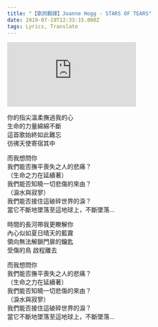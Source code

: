 ```yaml
---
title: "【歌詞翻譯】Joanne Hogg - STARS OF TEARS"
date: 2019-07-19T12:33:15.000Z
tags: Lyrics, Translate
---
```


<iframe title="Joanne Hogg - STARS OF TEARS" src="https://www.youtube.com/embed/zWOysygnZUk" frameborder="0" allow="accelerometer; autoplay; clipboard-write; encrypted-media; gyroscope; picture-in-picture" allowfullscreen></iframe>

<p>你的指尖溫柔撫過我的心
<br>生命的力量綿綿不斷
<br>這首歌始終如此難忘
<br>彷彿天使寄宿其中</p>

<p>而我想問你
<br>我們能否撫平喪失之人的悲痛？
<br>（生命之力在延續著）
<br>我們能否知曉一切悲傷的來由？
<br>（淚水與寂寥）
<br>我們能否接住這破碎世界的淚？
<br>當它不斷地墜落至這地球上，不斷墜落…</p>

<p>時間的長河帶我更瞭解你
<br>內心似如夏日晴天的藍霧
<br>領向無法解鎖門扉的鑰匙
<br>受傷的鳥 啟程離去</p>

<p>而我想問你
<br>我們能否撫平喪失之人的悲痛？
<br>（生命之力在延續著）
<br>我們能否知曉一切悲傷的來由？
<br>（淚水與寂寥）
<br>我們能否接住這破碎世界的淚？
<br>當它不斷地墜落至這地球上，不斷墜落…</p>
